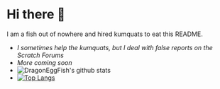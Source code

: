 # Hi there 👋
I am a fish out of nowhere and hired kumquats to eat this README.
 - *I sometimes help the kumquats, but I deal with false reports on the Scratch Forums*
 - *More coming soon*
 - ![DragonEggFish's github stats](https://github-readme-stats.vercel.app/api?username=DragonEggFish&count_private=true&theme=prussian&hide_title=true)
 - [![Top Langs](https://github-readme-stats.vercel.app/api/top-langs/?username=DragonEggFish&theme=prussian&layout=compact)](#)
